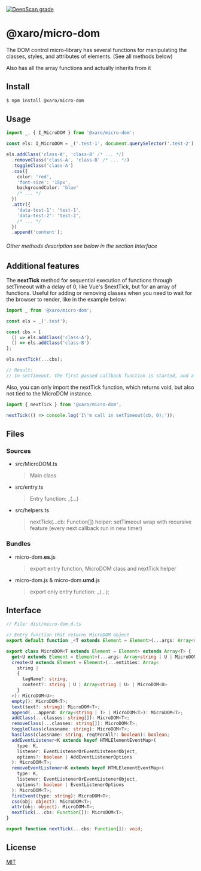 [![DeepScan grade](https://deepscan.io/api/teams/11657/projects/14878/branches/287086/badge/grade.svg)](https://deepscan.io/dashboard#view=project&tid=11657&pid=14878&bid=287086)

# @xaro/micro-dom

The DOM control micro-library has several functions for manipulating the classes, styles, and attributes of elements. (See all methods below)

Also has all the array functions and actually inherits from it

## Install

```sh
$ npm install @xaro/micro-dom
```

## Usage

```ts
import _, { I_MicroDOM } from '@xaro/micro-dom';

const els: I_MicroDOM = _('.test-1', document.querySelector('.test-2'), ...document.querySelectorAll('.test-3') /* ... */);

els.addClass('class-A', 'class-B' /* ... */)
  .removeClass('class-A', 'class-B' /* ... */)
  .toggleClass('class-A')
  .css({
    color: 'red',
    'font-size': '15px',
    backgroundColor: 'blue'
    /* ... */
  })
  .attr({
    'data-test-1': 'test-1',
    'data-test-2': 'test-2',
    /* ... */
  })
  .append('content');
```
###### Other methods description see below in the section Interface

## Additional features

The **nextTick** method for sequential execution of functions through setTimeout with a delay of 0, like Vue's $nextTick, but for an array of functions.
Useful for adding or removing classes when you need to wait for the browser to render, like in the example below:
```ts
import _ from '@xaro/micro-dom';

const els = _('.test');

const cbs = [
  () => els.addClass('class-A'),
  () => els.addClass('class-B')
];

els.nextTick(...cbs);

// Result:
// In setTimeout, the first passed callback function is started, and a new setTimeout for the next function, and so on until all functions are executed
```

Also, you can only import the nextTick function, which returns void, but also not tied to the MicroDOM instance.

```ts
import { nextTick } from '@xaro/micro-dom';

nextTick(() => console.log('I\'m call in setTimeout(cb, 0);'));
```

## Files
### Sources
- src/MicroDOM.ts
  > Main class
- src/entry.ts
  > Entry function: _(...)
- src/helpers.ts
  > nextTick(...cb: Function[]) helper: setTimeout wrap with recursive feature (every next callback run in new timer)

### Bundles
- micro-dom.**es**.js
  > export entry function, MicroDOM class and nextTick helper
- micro-dom.js & micro-dom.**umd**.js
  > export only entry function: _(...);




## Interface
```ts
// File: dist/micro-dom.d.ts

// Entry function that returns MicroDOM object
export default function _<T extends Element = Element>(...args: Array<string | T | MicroDOM<T>>): MicroDOM<T>;

export class MicroDOM<T extends Element = Element> extends Array<T> {
  get<U extends Element = Element>(...args: Array<string | U | MicroDOM<U>>): MicroDOM<U>;  // Returns a new instance containing the elements with the passed selectors and elements (or from the document if the current instance is empty)
  create<U extends Element = Element>(...entities: Array<
    string |
    {
      tagName?: string,
      content?: string | U | Array<string | U> | MicroDOM<U>
    }
  >): MicroDOM<U>;                                                                          // Returns a new instance with new created elements according to the passed parameters
  empty(): MicroDOM<T>;                                                                     // Clears the contents of each element in the set
  text(text?: string): MicroDOM<T>;                                                         // Sets the textContent property for each collection item
  append(...append: Array<string | T> | MicroDOM<T>): MicroDOM<T>;                          // Inserts a set of Node objects or DOMString objects after the last child of each array element
  addClass(...classes: string[]): MicroDOM<T>;                                              // Adds a class or classes to all array elements
  removeClass(...classes: string[]): MicroDOM<T>;                                           // Removes a class or classes from all array elements
  toggleClass(classname: string): MicroDOM<T>;                                              // Adds or removes a class for each element of the array, depending on its presence
  hasClass(classname: string, reqtForAll?: boolean): boolean;                               // Returns new MicroDOM instance with element which has passed css class. If you pass "true" as the second argument, then returns all elements has passed class in set (default: reqtForAll = false)
  addEventListener<K extends keyof HTMLElementEventMap>(
    type: K,
    listener: EventListenerOrEventListenerObject,
    options?: boolean | AddEventListenerOptions
  ): MicroDOM<T>;                                                                           // Calls the "addEventListener" method for each set item
  removeEventListener<K extends keyof HTMLElementEventMap>(
    type: K,
    listener: EventListenerOrEventListenerObject,
    options?: boolean | EventListenerOptions
  ): MicroDOM<T>;                                                                           // Calls the "removeEventListener" method for each set item
  fireEvent(type: string): MicroDOM<T>;                                                     // Calls dispatchEvent with an event of the specified type for each item in the set
  css(obj: object): MicroDOM<T>;                                                            // Sets the style attribute property passed in the object by key
  attr(obj: object): MicroDOM<T>;                                                           // Sets the attribute property passed in the object by key
  nextTick(...cbs: Function[]): MicroDOM<T>;                                                // Recursively calls each passed function in a new setTimeout(() => {}, 0)
}

export function nextTick(...cbs: Function[]): void;
```

## License
[MIT](LICENSE)